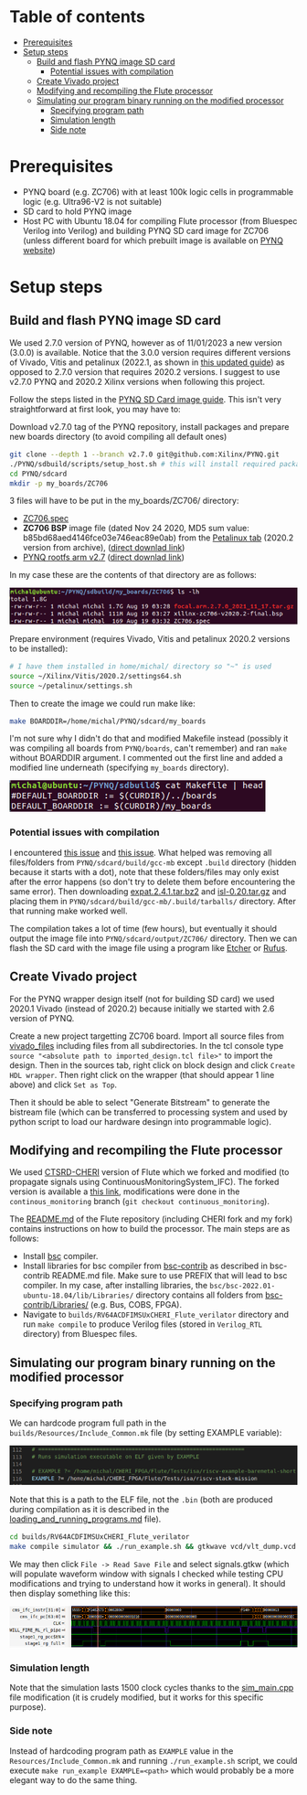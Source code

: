 # Table of contents
- [Prerequisites](#prerequisites)
- [Setup steps](#setup-steps)
  - [Build and flash PYNQ image SD card](#build-and-flash-pynq-image-sd-card)
    - [Potential issues with compilation](#potential-issues-with-compilation)
  - [Create Vivado project](#create-vivado-project)
  - [Modifying and recompiling the Flute processor](#modifying-and-recompiling-the-flute-processor)
  - [Simulating our program binary running on the modified processor](#simulating-our-program-binary-running-on-the-modified-processor)
    - [Specifying program path](#specifying-program-path)
    - [Simulation length](#simulation-length)
    - [Side note](#side-note)


# Prerequisites
* PYNQ board (e.g. ZC706) with at least 100k logic cells in programmable logic (e.g. Ultra96-V2 is not suitable)
* SD card to hold PYNQ image
* Host PC with Ubuntu 18.04 for compiling Flute processor (from Bluespec Verilog into Verilog) and building PYNQ SD card image for ZC706 (unless different board for which prebuilt image is available on [PYNQ website](http://www.pynq.io/board.html))

# Setup steps

## Build and flash PYNQ image SD card
We used 2.7.0 version of PYNQ, however as of 11/01/2023 a new version (3.0.0) is available. Notice that the 3.0.0 version requires different versions of Vivado, Vitis and petalinux (2022.1, as shown in [this updated guide](https://pynq.readthedocs.io/en/v3.0.0/pynq_sd_card.html#use-existing-ubuntu-os)) as opposed to 2.7.0 version that requires 2020.2 versions. I suggest to use v2.7.0 PYNQ and 2020.2 Xilinx versions when following this project.

Follow the steps listed in the [PYNQ SD Card image guide](https://pynq.readthedocs.io/en/v2.7.0/pynq_sd_card.html#use-existing-ubuntu-os). This isn't very straightforward at first look, you may have to:

Download v2.7.0 tag of the PYNQ repository, install packages and prepare new boards directory (to avoid compiling all default ones)
```bash
git clone --depth 1 --branch v2.7.0 git@github.com:Xilinx/PYNQ.git
./PYNQ/sdbuild/scripts/setup_host.sh # this will install required packages
cd PYNQ/sdcard
mkdir -p my_boards/ZC706
```



3 files will have to be put in the my_boards/ZC706/ directory:  
* [ZC706.spec](../setup_files/ZC706.spec) 
* **ZC706 BSP** image file (dated Nov 24 2020, MD5 sum value: b85bd68aed4146fce03e746eac89e0ab) from the [Petalinux tab](https://www.xilinx.com/support/download/index.html/content/xilinx/en/downloadNav/embedded-design-tools/archive.html) (2020.2 version from archive), ([direct downlad link](https://www.xilinx.com/member/forms/download/xef.html?filename=xilinx-zc706-v2020.2-final.bsp))
* [PYNQ rootfs arm v2.7](http://www.pynq.io/board.html) ([direct downlad link](https://bit.ly/pynq_arm_2_7))

In my case these are the contents of that directory are as follows: 

<img src="../images/setup_my_boards.png" />

Prepare environment (requires Vivado, Vitis and petalinux 2020.2 versions to be installed):
```bash
# I have them installed in home/michal/ directory so "~" is used
source ~/Xilinx/Vitis/2020.2/settings64.sh
source ~/petalinux/settings.sh
```

Then to create the image we could run make like:
```bash
make BOARDDIR=/home/michal/PYNQ/sdcard/my_boards
```
I'm not sure why I didn't do that and modified Makefile instead (possibly it was compiling all boards from `PYNQ/boards`, can't remember) and ran `make` without BOARDDIR argument. I commented out the first line and added a modified line underneath (specifying `my_boards` directory).

<img src="../images/setup_makefile.png" />

### Potential issues with compilation
I encountered [this issue](https://discuss.pynq.io/t/gordian-knot-make-gcc-multilib-vs-gcc-arm-linux-gnueabihf/2791/2) and [this issue](https://discuss.pynq.io/t/error-during-creation-of-pynq-sd-related-to-gcc-mb-build/3112). What helped was removing all files/folders from `PYNQ/sdcard/build/gcc-mb` except `.build` directory (hidden because it starts with a dot), note that these folders/files may only exist after the error happens (so don't try to delete them before encountering the same error). Then downloading [expat.2.4.1.tar.bz2](https://discuss.pynq.io/t/error-during-creation-of-pynq-sd-related-to-gcc-mb-build/3112) and [isl-0.20.tar.gz](http://mirror.sobukus.de/files/src/isl/) and placing them in `PYNQ/sdcard/build/gcc-mb/.build/tarballs/` directory. After that running make worked well.

The compilation takes a lot of time (few hours), but eventually it should output the image file into `PYNQ/sdcard/output/ZC706/` directory. Then we can flash the SD card with the image file using a program like [Etcher](https://www.balena.io/etcher/) or [Rufus](https://rufus.ie).

## Create Vivado project
For the PYNQ wrapper design itself (not for building SD card) we used 2020.1 Vivado (instead of 2020.2) because initially we started with 2.6 version of PYNQ.

Create a new project targetting ZC706 board. Import all source files from [vivado_files](../vivado_files/src_verilog/) including files from all subdirectories. In the tcl console type `source "<absolute path to imported_design.tcl file>"`  to import the design. Then in the sources tab, right click on block design and click `Create HDL wrapper`. Then right click on the wrapper (that should appear 1 line above) and click `Set as Top`.

Then it should be able to select "Generate Bitstream" to generate the bistream file (which can be transferred to processing system and used by python script to load our hardware desingn into programmable logic).


## Modifying and recompiling the Flute processor
We used [CTSRD-CHERI](https://github.com/CTSRD-CHERI/Flute) version of Flute which we forked and modified (to propagate signals using ContinuousMonitoringSystem_IFC). The forked version is available a [this link](https://github.com/michalmonday/Flute/tree/continuous_monitoring/), modifications were done in the `continous_monitoring` branch (`git checkout continuous_monitoring`).

The [README.md]() of the Flute repository (including CHERI fork and my fork) contains instructions on how to build the processor. The main steps are as follows:
* Install [bsc](https://github.com/B-Lang-org/bsc) compiler.
* Install libraries for bsc compiler from [bsc-contrib](https://github.com/B-Lang-org/bsc-contrib) as described in bsc-contrib README.md file. Make sure to use PREFIX that will lead to bsc compiler. In my case, after installing libraries, the `bsc/bsc-2022.01-ubuntu-18.04/lib/Libraries/` directory contains all folders from [bsc-contrib/Libraries/](https://github.com/B-Lang-org/bsc-contrib/tree/main/Libraries) (e.g. Bus, COBS, FPGA).
* Navigate to `builds/RV64ACDFIMSUxCHERI_Flute_verilator` directory and run `make compile` to produce Verilog files (stored in `Verilog_RTL` directory) from Bluespec files.


## Simulating our program binary running on the modified processor

### Specifying program path
We can hardcode program full path in the `builds/Resources/Include_Common.mk` file (by setting EXAMPLE variable):

<img src="../images/run_example_path.png" />

Note that this is a path to the ELF file, not the `.bin` (both are produced during compilation as it is described in the [loading_and_running_programs.md](./loading_and_running_programs.md) file).

```bash
cd builds/RV64ACDFIMSUxCHERI_Flute_verilator
make compile simulator && ./run_example.sh && gtkwave vcd/vlt_dump.vcd
```

We may then click `File -> Read Save File` and select signals.gtkw (which will populate waveform window with signals I checked while testing CPU modifications and trying to understand how it works in general). It should then display something like this:  

<img src="../images/gtkwave_waveform.png" />

### Simulation length
Note that the simulation lasts 1500 clock cycles thanks to the [sim_main.cpp](https://github.com/michalmonday/Flute/blob/continuous_monitoring/builds/Resources/Verilator_resources/sim_main.cpp) file modification (it is crudely modified, but it works for this specific purpose).  

### Side note
Instead of hardcoding program path as `EXAMPLE` value in the `Resources/Include_Common.mk` and running `./run_example.sh` script, we could execute `make run_example EXAMPLE=<path>` which would probably be a more elegant way to do the same thing.


